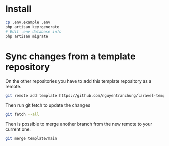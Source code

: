 # Install

```bash
cp .env.example .env
php artisan key:generate
# Edit .env database info
php artisan migrate
```

# Sync changes from a template repository

On the other repositories you have to add this template repository as a remote.

```bash
git remote add template https://github.com/nguyentranchung/laravel-template
```

Then run git fetch to update the changes

```bash
git fetch --all
```

Then is possible to merge another branch from the new remote to your current one.

```bash
git merge template/main
```
